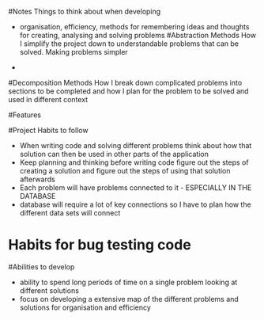 #Notes
Things to think about when developing 
* organisation, efficiency, methods for remembering ideas and thoughts for creating, analysing and solving problems
#Abstraction Methods
How I simplify the project down to understandable problems that can be solved. Making problems simpler
- 
#Decomposition Methods
How I break down complicated problems into sections to be completed and how I plan for the problem to be solved and used in different context

#Features

#Project Habits to follow
- When writing code and solving different problems think about how that solution can then be 
used in other parts of the application
- Keep planning and thinking before writing code figure out the steps of creating a solution
and figure out the steps of using that solution afterwards
- Each problem will have problems connected to it - ESPECIALLY IN THE DATABASE 
- database will require a lot of key connections so I have to plan how the different data sets will connect
# Habits for bug testing code

#Abilities to develop
- ability to spend long periods of time on a single problem looking at different solutions
- focus on developing a extensive map of the different problems and solutions for organisation and efficiency